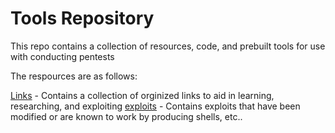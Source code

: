 # Tools Repository
This repo contains a collection of resources, code, and prebuilt tools for use with conducting pentests

The respources are as follows:

[Links](/links) - Contains a collection of orginized links to aid in learning, researching, and exploiting
[exploits](/exploits) - Contains exploits that have been modified or are known to work by producing shells, etc..